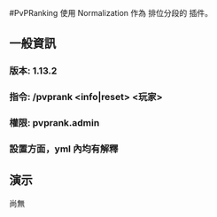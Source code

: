 #PvPRanking
使用 Normalization 作為 排位分段的 插件。

## 一般資訊

### 版本: 1.13.2

### 指令: /pvprank <info|reset> <玩家>

### 權限: pvprank.admin

### 設置方面，yml 內均有解釋


## 演示
尚無